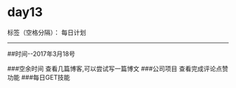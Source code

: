 # day13

标签（空格分隔）： 每日计划

---
##时间--2017年3月18号

###空余时间
查看几篇博客,可以尝试写一篇博文
###公司项目
查看完成评论点赞功能
###每日GET技能

